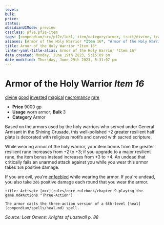 ```yaml
---
level:
bulk:
price:
status:
obsidianUIMode: preview
cssclass: pf2e,pf2e-item
tags: [compendium/src/pf2e/lokl, item/category/armor, trait/divine, trait/good, trait/invested, trait/magical, trait/necromancy, trait/rare]
aliases: [Armor of the Holy Warrior *Item 16*, "Armor of the Holy Warrior"]
title: Armor of the Holy Warrior *Item 16*
linter-yaml-title-alias: Armor of the Holy Warrior *Item 16*
date created: Monday, June 19th 2023, 5:15:09 pm
date modified: Thursday, June 29th 2023, 5:31:07 pm
---
```


# Armor of the Holy Warrior *Item 16*

[divine](rules/traits/divine.md) [good](rules/traits/good.md) [invested](rules/traits/invested.md) [magical](rules/traits/magical.md) [necromancy](rules/traits/necromancy.md) [rare](rules/traits/rare.md)  

- **Price** 9000 gp
- **Usage** worn armor; **Bulk** 3
- **Category** Armor

Based on the armors used by the holy warriors who served under General Arnisant in the Shining Crusade, this well-polished +2 greater resilient half plate is decorated with religious motifs and carved with sacred scripture.

While wearing armor of the holy warrior, your item bonus from the greater resilient rune increases from +2 to +3; if you upgrade to a major resilient rune, the item bonus instead increases from +3 to +4. An undead that critically fails an unarmed attack against you while you wear this armor takes `1d6` positive damage.

If you are evil, you're [enfeebled](rules/conditions.md#Enfeebled) while wearing the armor. If you're undead, you also take `2d6` positive damage each round that you wear the armor.

```ad-embed-ability
title: Activate [>>>](rules/core-rulebook/chapter-9-playing-the-game.md#Actions "Three-Action")

The armor casts the three-action version of a 6th-level [heal](compendium/spells/heal.md) spell.
```

*Source: Lost Omens: Knights of Lastwall p. 88*
